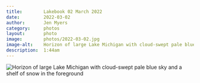 ```yaml
---
title:        Lakebook 02 March 2022
date:         2022-03-02
author:       Jen Myers
category:     photos
layout:       photo
image:        photos/2022-03-02.jpg
image-alt:    Horizon of large Lake Michigan with cloud-swept pale blue sky and a shelf of snow in the foreground
description:  1:44am
---
```


<div><img alt="Horizon of large Lake Michigan with cloud-swept pale blue sky and a shelf of snow in the foreground" src="{{ site.baseurl }}/images/photos/2022-03-02.jpg" /></div>
